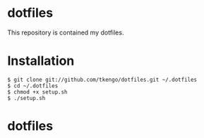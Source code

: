 # dotfiles

This repository is contained my dotfiles.

# Installation

```console
$ git clone git://github.com/tkengo/dotfiles.git ~/.dotfiles
$ cd ~/.dotfiles
$ chmod +x setup.sh
$ ./setup.sh
```
# dotfiles

